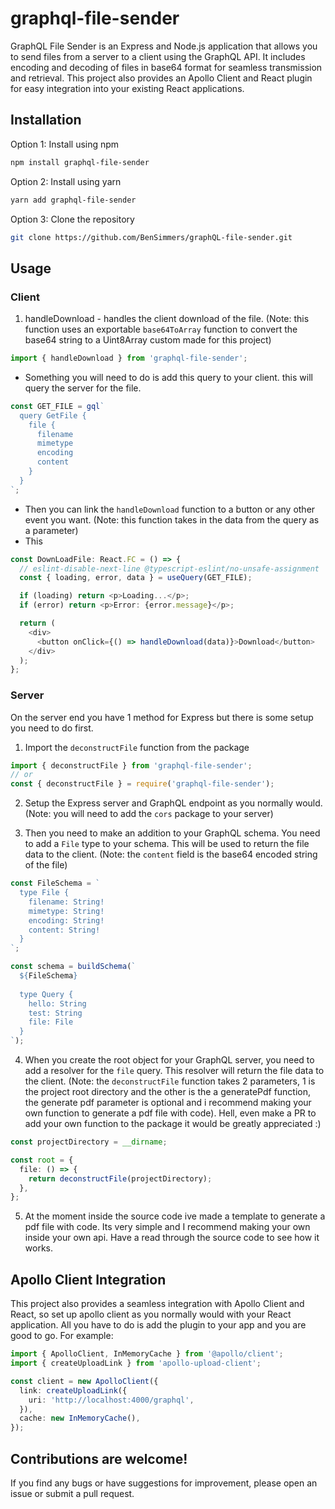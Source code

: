 # graphql-file-sender

GraphQL File Sender is an Express and Node.js application that allows you to send files from a server to a client using the GraphQL API. It includes encoding and decoding of files in base64 format for seamless transmission and retrieval. This project also provides an Apollo Client and React plugin for easy integration into your existing React applications.

## Installation

Option 1: Install using npm

```bash
npm install graphql-file-sender
```

Option 2: Install using yarn

```bash
yarn add graphql-file-sender
```

Option 3: Clone the repository

```bash
git clone https://github.com/BenSimmers/graphQL-file-sender.git
```

## Usage

### Client

1. handleDownload - handles the client download of the file. (Note: this function uses an exportable `base64ToArray` function to convert the base64 string to a Uint8Array custom made for this project)

```typescript
import { handleDownload } from 'graphql-file-sender';
```

- Something you will need to do is add this query to your client. this will query the server for the file.

```typescript
const GET_FILE = gql`
  query GetFile {
    file {
      filename
      mimetype
      encoding
      content
    }
  }
`;
```

- Then you can link the `handleDownload` function to a button or any other event you want. (Note: this function takes in the data from the query as a parameter)
- This

```typescript
const DownLoadFile: React.FC = () => {
  // eslint-disable-next-line @typescript-eslint/no-unsafe-assignment
  const { loading, error, data } = useQuery(GET_FILE);

  if (loading) return <p>Loading...</p>;
  if (error) return <p>Error: {error.message}</p>;

  return (
    <div>
      <button onClick={() => handleDownload(data)}>Download</button>
    </div>
  );
};
```

### Server

On the server end you have 1 method for Express but there is some setup you need to do first.

1. Import the `deconstructFile` function from the package

```typescript
import { deconstructFile } from 'graphql-file-sender';
// or
const { deconstructFile } = require('graphql-file-sender');
```

2. Setup the Express server and GraphQL endpoint as you normally would. (Note: you will need to add the `cors` package to your server)

3. Then you need to make an addition to your GraphQL schema. You need to add a `File` type to your schema. This will be used to return the file data to the client. (Note: the `content` field is the base64 encoded string of the file)

```typescript
const FileSchema = `
  type File {
    filename: String!
    mimetype: String!
    encoding: String!
    content: String!
  }
`;

const schema = buildSchema(`
  ${FileSchema}
  
  type Query {
    hello: String
    test: String
    file: File
  }
`);
```

4. When you create the root object for your GraphQL server, you need to add a resolver for the `file` query. This resolver will return the file data to the client. (Note: the `deconstructFile` function takes 2 parameters, 1 is the project root directory and the other is the a generatePdf function, the generate pdf parameter is optional and i recommend making your own function to generate a pdf file with code). Hell, even make a PR to add your own function to the package it would be greatly appreciated :)

```typescript
const projectDirectory = __dirname;

const root = {
  file: () => {
    return deconstructFile(projectDirectory);
  },
};
```

5. At the moment inside the source code ive made a template to generate a pdf file with code. Its very simple and I recommend making your own inside your own api. Have a read through the source code to see how it works.

## Apollo Client Integration

This project also provides a seamless integration with Apollo Client and React, so set up apollo client as you normally would with your React application. All you have to do is add the plugin to your app and you are good to go. For example:


```typescript
import { ApolloClient, InMemoryCache } from '@apollo/client';
import { createUploadLink } from 'apollo-upload-client';

const client = new ApolloClient({
  link: createUploadLink({
    uri: 'http://localhost:4000/graphql',
  }),
  cache: new InMemoryCache(),
});
```


## Contributions are welcome!
If you find any bugs or have suggestions for improvement, please open an issue or submit a pull request.
